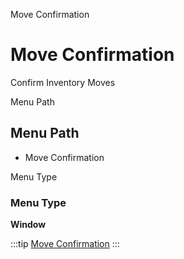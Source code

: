 
Move Confirmation
# Move Confirmation


Confirm Inventory Moves

Menu Path
## Menu Path



- Move Confirmation

Menu Type
### Menu Type

**Window**


:::tip
[Move Confirmation](functional-guide/window/window-move-confirmation.md)
:::